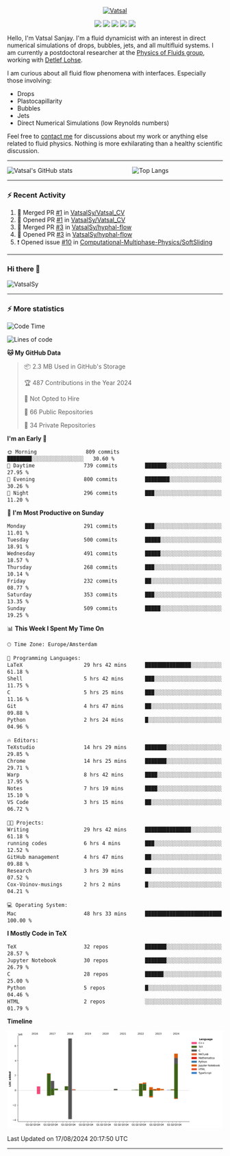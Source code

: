 <center>

[<img alt="Vatsal" width="200px" src="https://www.dropbox.com/s/dxyybgtblo8er6h/Logo_Vatsal_Vector.png?raw=1">](https://www.vatsalsanjay.com)

[<img src="https://img.shields.io/badge/googlescholar-4285F4?&style=for-the-badge&logo=googlescholar&logoColor=white">](https://scholar.google.com/citations?hl=en&user=67aQviYAAAAJ)
[<img src="https://img.shields.io/static/v1.svg?&style=for-the-badge&logo=ResearchGate&label=&message=ResearchGate&logoColor=white&color=green">](https://www.researchgate.net/profile/Vatsal-Sanjay-2)
[<img src="https://img.shields.io/badge/twitter-1DA1F2?&style=for-the-badge&logo=twitter&logoColor=white">](https://twitter.com/VatsalSanjay)
[<img src="https://img.shields.io/badge/linkedin-0A66C2?&style=for-the-badge&logo=linkedin">](https://www.linkedin.com/in/vatsalsanjay/)
[<img src="https://img.shields.io/badge/orcid-A6CE39?&style=for-the-badge&logo=orcid&logoColor=white">](https://orcid.org/0000-0002-4293-6099)

</center>

Hello, I'm Vatsal Sanjay. I'm a fluid dynamicist with an interest in direct numerical simulations of drops, bubbles, jets, and all multifluid systems. I am currently a postdoctoral researcher at the [Physics of Fluids group](https://pof.tnw.utwente.nl), working with [Detlef Lohse](https://en.wikipedia.org/wiki/Detlef_Lohse). 

I am curious about all fluid flow phenomena with interfaces. Especially those involving:

- Drops
- Plastocapillarity
- Bubbles
- Jets
- Direct Numerical Simulations (low Reynolds numbers)

Feel free to [contact me](mailto:contact@vatsalsanjay.com) for discussions about my work or anything else related to fluid physics. Nothing is more exhilarating than a healthy scientific discussion.

<!-- ![Vatsal's GitHub stats](https://github-readme-stats-xi-wine-74.vercel.app/api?username=VatsalSy&show_icons=true&theme=vision-friendly-dark)

![Top Langs](https://github-readme-stats-xi-wine-74.vercel.app/api/top-langs/?username=VatsalSy&layout=compact&theme=vision-friendly-dark) -->

---
<div style="display: flex; justify-content: space-between;">
    <img src="https://github-readme-stats-xi-wine-74.vercel.app/api?username=VatsalSy&show_icons=true&theme=vision-friendly-dark" alt="Vatsal's GitHub stats" style="width: 55%;">
    <img src="https://github-readme-stats-xi-wine-74.vercel.app/api/top-langs/?username=VatsalSy&layout=compact&theme=vision-friendly-dark" alt="Top Langs" style="width: 42%;">
</div>

---

### :zap: Recent Activity

<!--START_SECTION:activity-->
1. 🎉 Merged PR [#1](https://github.com/VatsalSy/Vatsal_CV/pull/1) in [VatsalSy/Vatsal_CV](https://github.com/VatsalSy/Vatsal_CV)
2. 💪 Opened PR [#1](https://github.com/VatsalSy/Vatsal_CV/pull/1) in [VatsalSy/Vatsal_CV](https://github.com/VatsalSy/Vatsal_CV)
3. 🎉 Merged PR [#3](https://github.com/VatsalSy/hyphal-flow/pull/3) in [VatsalSy/hyphal-flow](https://github.com/VatsalSy/hyphal-flow)
4. 💪 Opened PR [#3](https://github.com/VatsalSy/hyphal-flow/pull/3) in [VatsalSy/hyphal-flow](https://github.com/VatsalSy/hyphal-flow)
5. ❗ Opened issue [#10](https://github.com/Computational-Multiphase-Physics/SoftSliding/issues/10) in [Computational-Multiphase-Physics/SoftSliding](https://github.com/Computational-Multiphase-Physics/SoftSliding)
<!--END_SECTION:activity-->
---

### Hi there 👋
<p align="left"> <img src="https://komarev.com/ghpvc/?username=VatsalSy&label=Profile%20views&color=orange&style=for-the-badge" alt="VatsalSy" /> </p>

---
### :zap: More statistics

<!--START_SECTION:waka-->
![Code Time](http://img.shields.io/badge/Code%20Time-164%20hrs-blue)

![Lines of code](https://img.shields.io/badge/From%20Hello%20World%20I%27ve%20Written-20.2%20million%20lines%20of%20code-blue)

**🐱 My GitHub Data** 

> 📦 2.3 MB Used in GitHub's Storage 
 > 
> 🏆 487 Contributions in the Year 2024
 > 
> 🚫 Not Opted to Hire
 > 
> 📜 66 Public Repositories 
 > 
> 🔑 34 Private Repositories 
 > 
**I'm an Early 🐤** 

```text
🌞 Morning                809 commits         ████████░░░░░░░░░░░░░░░░░   30.60 % 
🌆 Daytime                739 commits         ███████░░░░░░░░░░░░░░░░░░   27.95 % 
🌃 Evening                800 commits         ████████░░░░░░░░░░░░░░░░░   30.26 % 
🌙 Night                  296 commits         ███░░░░░░░░░░░░░░░░░░░░░░   11.20 % 
```
📅 **I'm Most Productive on Sunday** 

```text
Monday                   291 commits         ███░░░░░░░░░░░░░░░░░░░░░░   11.01 % 
Tuesday                  500 commits         █████░░░░░░░░░░░░░░░░░░░░   18.91 % 
Wednesday                491 commits         █████░░░░░░░░░░░░░░░░░░░░   18.57 % 
Thursday                 268 commits         ███░░░░░░░░░░░░░░░░░░░░░░   10.14 % 
Friday                   232 commits         ██░░░░░░░░░░░░░░░░░░░░░░░   08.77 % 
Saturday                 353 commits         ███░░░░░░░░░░░░░░░░░░░░░░   13.35 % 
Sunday                   509 commits         █████░░░░░░░░░░░░░░░░░░░░   19.25 % 
```


📊 **This Week I Spent My Time On** 

```text
🕑︎ Time Zone: Europe/Amsterdam

💬 Programming Languages: 
LaTeX                    29 hrs 42 mins      ███████████████░░░░░░░░░░   61.18 % 
Shell                    5 hrs 42 mins       ███░░░░░░░░░░░░░░░░░░░░░░   11.75 % 
C                        5 hrs 25 mins       ███░░░░░░░░░░░░░░░░░░░░░░   11.16 % 
Git                      4 hrs 47 mins       ██░░░░░░░░░░░░░░░░░░░░░░░   09.88 % 
Python                   2 hrs 24 mins       █░░░░░░░░░░░░░░░░░░░░░░░░   04.96 % 

🔥 Editors: 
TeXstudio                14 hrs 29 mins      ███████░░░░░░░░░░░░░░░░░░   29.85 % 
Chrome                   14 hrs 25 mins      ███████░░░░░░░░░░░░░░░░░░   29.71 % 
Warp                     8 hrs 42 mins       ████░░░░░░░░░░░░░░░░░░░░░   17.95 % 
Notes                    7 hrs 19 mins       ████░░░░░░░░░░░░░░░░░░░░░   15.10 % 
VS Code                  3 hrs 15 mins       ██░░░░░░░░░░░░░░░░░░░░░░░   06.72 % 

🐱‍💻 Projects: 
Writing                  29 hrs 42 mins      ███████████████░░░░░░░░░░   61.18 % 
running codes            6 hrs 4 mins        ███░░░░░░░░░░░░░░░░░░░░░░   12.52 % 
GitHub management        4 hrs 47 mins       ██░░░░░░░░░░░░░░░░░░░░░░░   09.88 % 
Research                 3 hrs 39 mins       ██░░░░░░░░░░░░░░░░░░░░░░░   07.52 % 
Cox-Voinov-musings       2 hrs 2 mins        █░░░░░░░░░░░░░░░░░░░░░░░░   04.21 % 

💻 Operating System: 
Mac                      48 hrs 33 mins      █████████████████████████   100.00 % 
```

**I Mostly Code in TeX** 

```text
TeX                      32 repos            ███████░░░░░░░░░░░░░░░░░░   28.57 % 
Jupyter Notebook         30 repos            ███████░░░░░░░░░░░░░░░░░░   26.79 % 
C                        28 repos            ██████░░░░░░░░░░░░░░░░░░░   25.00 % 
Python                   5 repos             █░░░░░░░░░░░░░░░░░░░░░░░░   04.46 % 
HTML                     2 repos             ░░░░░░░░░░░░░░░░░░░░░░░░░   01.79 % 
```



**Timeline**

![Lines of Code chart](https://raw.githubusercontent.com/VatsalSy/VatsalSy/main/assets/bar_graph.png)


 Last Updated on 17/08/2024 20:17:50 UTC
<!--END_SECTION:waka-->
---

